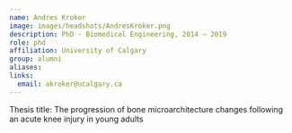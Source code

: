 ```yaml
---
name: Andres Kroker
image: images/headshots/AndresKroker.png
description: PhD - Biomedical Engineering, 2014 – 2019
role: phd
affiliation: University of Calgary
group: alumni
aliases: 
links:
  email: akroker@ucalgary.ca
---
```


Thesis title: The progression of bone microarchitecture changes following an acute knee injury in young adults